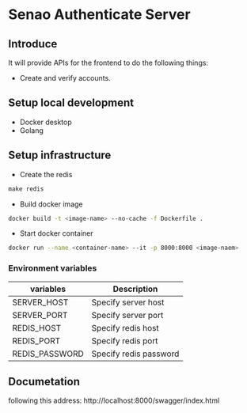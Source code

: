 # Senao Authenticate Server

## Introduce

It will provide APIs for the frontend to do the following things:

* Create and verify accounts.

## Setup local development

* Docker desktop
* Golang

## Setup infrastructure

* Create the redis

```makefile
make redis
```

* Build docker image

```bash
docker build -t <image-name> --no-cache -f Dockerfile .
```

* Start docker container

```bash
docker run --name <container-name> --it -p 8000:8000 <image-naem>
```

### Environment variables

| variables      | Description            |
|----------------|------------------------|
| SERVER_HOST    | Specify server host    |
| SERVER_PORT    | Specify server port    |
| REDIS_HOST     | Specify redis host     |
| REDIS_PORT     | Specify redis port     |
| REDIS_PASSWORD | Specify redis password |

## Documetation

following this address: http://localhost:8000/swagger/index.html